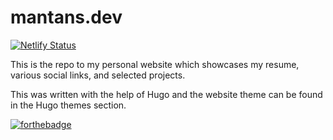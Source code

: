 
# mantans.dev

[![Netlify Status](https://api.netlify.com/api/v1/badges/1e6200b0-083b-4156-bbef-ea0965ccdfb8/deploy-status)](https://app.netlify.com/sites/relaxed-tesla-98a295/deploys)

This is the repo to my personal website which showcases my resume, various social links, and selected projects.

This was written with the help of Hugo and the website theme can be found in the Hugo themes section. 

[![forthebadge](https://forthebadge.com/images/badges/built-with-love.svg)](https://forthebadge.com)